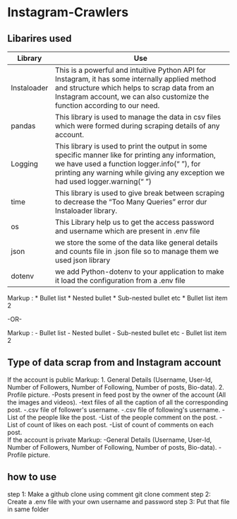 # Instagram-Crawlers

## Libarires used
Library       | Use
------------- | -------------
Instaloader   | This is a powerful and intuitive Python API for Instagram, it has some internally applied method and structure which helps to scrap data from an Instagram account, we can also customize the function according to our need.
pandas        | This library is used to manage the data in csv files which were formed during scraping details of any account.
Logging       | This library is used to print the output in some specific manner like for printing any information, we have used a function logger.info(“ ”), for printing any warning while giving any exception we had used logger.warning(“ ”)
time          | This library is used to give break between scraping to decrease the “Too Many Queries” error dur Instaloader library.
os            | This Library help us to get the access password and username which are present in .env file
json          | we store the some of the data like general details and counts file in .json file so to manage them we used json library
dotenv        | we add Python-dotenv to your application to make it load the configuration from a .env file

 Markup : * Bullet list
              * Nested bullet
                  * Sub-nested bullet etc
          * Bullet list item 2

-OR-

 Markup : - Bullet list
              - Nested bullet
                  - Sub-nested bullet etc
          - Bullet list item 2 

## Type of data scrap from and Instagram account 
If the account is public 
Markup: 1. General Details (Username, User-Id, Number of Followers, Number of Following, Number of posts, Bio-data). 
        2. Profile picture. 
        -Posts present in feed post by the owner of the account (All the images and videos). 
        -text files of all the caption of all the corresponding post. 
        -.csv file of follower's username. 
        -.csv file of following's username. 
        -List of the people like the post. 
        -List of the people comment on the post. 
        -List of count of likes on each post. 
        -List of count of comments on each post.  
If the account is private 
Markup: -General Details (Username, User-Id, Number of Followers, Number of Following, Number of posts, Bio-data). 
        -Profile picture. 

## how to use
step 1: Make a github clone using comment git clone comment
step 2: Create a .env file with your own username and password 
step 3: Put that file in same folder 

